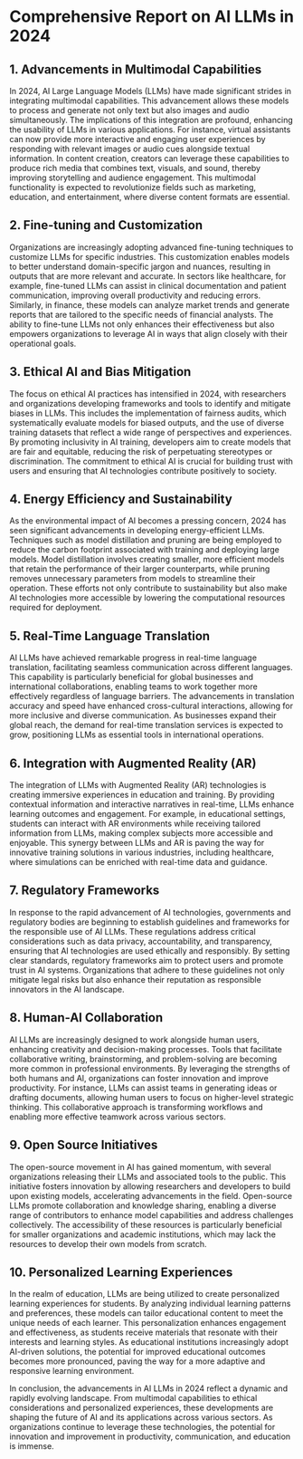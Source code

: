 # Comprehensive Report on AI LLMs in 2024

## 1. Advancements in Multimodal Capabilities
In 2024, AI Large Language Models (LLMs) have made significant strides in integrating multimodal capabilities. This advancement allows these models to process and generate not only text but also images and audio simultaneously. The implications of this integration are profound, enhancing the usability of LLMs in various applications. For instance, virtual assistants can now provide more interactive and engaging user experiences by responding with relevant images or audio cues alongside textual information. In content creation, creators can leverage these capabilities to produce rich media that combines text, visuals, and sound, thereby improving storytelling and audience engagement. This multimodal functionality is expected to revolutionize fields such as marketing, education, and entertainment, where diverse content formats are essential.

## 2. Fine-tuning and Customization
Organizations are increasingly adopting advanced fine-tuning techniques to customize LLMs for specific industries. This customization enables models to better understand domain-specific jargon and nuances, resulting in outputs that are more relevant and accurate. In sectors like healthcare, for example, fine-tuned LLMs can assist in clinical documentation and patient communication, improving overall productivity and reducing errors. Similarly, in finance, these models can analyze market trends and generate reports that are tailored to the specific needs of financial analysts. The ability to fine-tune LLMs not only enhances their effectiveness but also empowers organizations to leverage AI in ways that align closely with their operational goals.

## 3. Ethical AI and Bias Mitigation
The focus on ethical AI practices has intensified in 2024, with researchers and organizations developing frameworks and tools to identify and mitigate biases in LLMs. This includes the implementation of fairness audits, which systematically evaluate models for biased outputs, and the use of diverse training datasets that reflect a wide range of perspectives and experiences. By promoting inclusivity in AI training, developers aim to create models that are fair and equitable, reducing the risk of perpetuating stereotypes or discrimination. The commitment to ethical AI is crucial for building trust with users and ensuring that AI technologies contribute positively to society.

## 4. Energy Efficiency and Sustainability
As the environmental impact of AI becomes a pressing concern, 2024 has seen significant advancements in developing energy-efficient LLMs. Techniques such as model distillation and pruning are being employed to reduce the carbon footprint associated with training and deploying large models. Model distillation involves creating smaller, more efficient models that retain the performance of their larger counterparts, while pruning removes unnecessary parameters from models to streamline their operation. These efforts not only contribute to sustainability but also make AI technologies more accessible by lowering the computational resources required for deployment.

## 5. Real-Time Language Translation
AI LLMs have achieved remarkable progress in real-time language translation, facilitating seamless communication across different languages. This capability is particularly beneficial for global businesses and international collaborations, enabling teams to work together more effectively regardless of language barriers. The advancements in translation accuracy and speed have enhanced cross-cultural interactions, allowing for more inclusive and diverse communication. As businesses expand their global reach, the demand for real-time translation services is expected to grow, positioning LLMs as essential tools in international operations.

## 6. Integration with Augmented Reality (AR)
The integration of LLMs with Augmented Reality (AR) technologies is creating immersive experiences in education and training. By providing contextual information and interactive narratives in real-time, LLMs enhance learning outcomes and engagement. For example, in educational settings, students can interact with AR environments while receiving tailored information from LLMs, making complex subjects more accessible and enjoyable. This synergy between LLMs and AR is paving the way for innovative training solutions in various industries, including healthcare, where simulations can be enriched with real-time data and guidance.

## 7. Regulatory Frameworks
In response to the rapid advancement of AI technologies, governments and regulatory bodies are beginning to establish guidelines and frameworks for the responsible use of AI LLMs. These regulations address critical considerations such as data privacy, accountability, and transparency, ensuring that AI technologies are used ethically and responsibly. By setting clear standards, regulatory frameworks aim to protect users and promote trust in AI systems. Organizations that adhere to these guidelines not only mitigate legal risks but also enhance their reputation as responsible innovators in the AI landscape.

## 8. Human-AI Collaboration
AI LLMs are increasingly designed to work alongside human users, enhancing creativity and decision-making processes. Tools that facilitate collaborative writing, brainstorming, and problem-solving are becoming more common in professional environments. By leveraging the strengths of both humans and AI, organizations can foster innovation and improve productivity. For instance, LLMs can assist teams in generating ideas or drafting documents, allowing human users to focus on higher-level strategic thinking. This collaborative approach is transforming workflows and enabling more effective teamwork across various sectors.

## 9. Open Source Initiatives
The open-source movement in AI has gained momentum, with several organizations releasing their LLMs and associated tools to the public. This initiative fosters innovation by allowing researchers and developers to build upon existing models, accelerating advancements in the field. Open-source LLMs promote collaboration and knowledge sharing, enabling a diverse range of contributors to enhance model capabilities and address challenges collectively. The accessibility of these resources is particularly beneficial for smaller organizations and academic institutions, which may lack the resources to develop their own models from scratch.

## 10. Personalized Learning Experiences
In the realm of education, LLMs are being utilized to create personalized learning experiences for students. By analyzing individual learning patterns and preferences, these models can tailor educational content to meet the unique needs of each learner. This personalization enhances engagement and effectiveness, as students receive materials that resonate with their interests and learning styles. As educational institutions increasingly adopt AI-driven solutions, the potential for improved educational outcomes becomes more pronounced, paving the way for a more adaptive and responsive learning environment.

In conclusion, the advancements in AI LLMs in 2024 reflect a dynamic and rapidly evolving landscape. From multimodal capabilities to ethical considerations and personalized experiences, these developments are shaping the future of AI and its applications across various sectors. As organizations continue to leverage these technologies, the potential for innovation and improvement in productivity, communication, and education is immense.